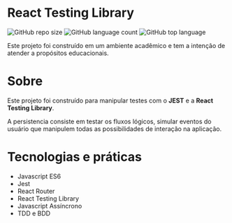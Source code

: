 # React Testing Library

![GitHub repo size](https://img.shields.io/github/repo-size/lionelsu/testes-react?style=for-the-badge)
![GitHub language count](https://img.shields.io/github/languages/count/lionelsu/testes-react?style=for-the-badge)
![GitHub top language](https://img.shields.io/github/languages/top/lionelsu/testes-react?style=for-the-badge)

Este projeto foi construído em um ambiente acadêmico e tem a intenção de atender a propósitos educacionais.

# Sobre

Este projeto foi construído para manipular testes com o **JEST** e a **React Testing Library**.

A persistencia consiste em testar os fluxos lógicos, simular eventos do usuário que manipulem todas as possibilidades de interação na aplicação. 

# Tecnologias e práticas

* Javascript ES6
* Jest
* React Router
* React Testing Library
* Javascript Assíncrono 
* TDD e BDD
